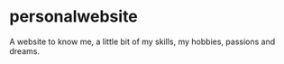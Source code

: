 # personalwebsite
A website to know me, a little bit of my skills, my hobbies, passions and dreams.

